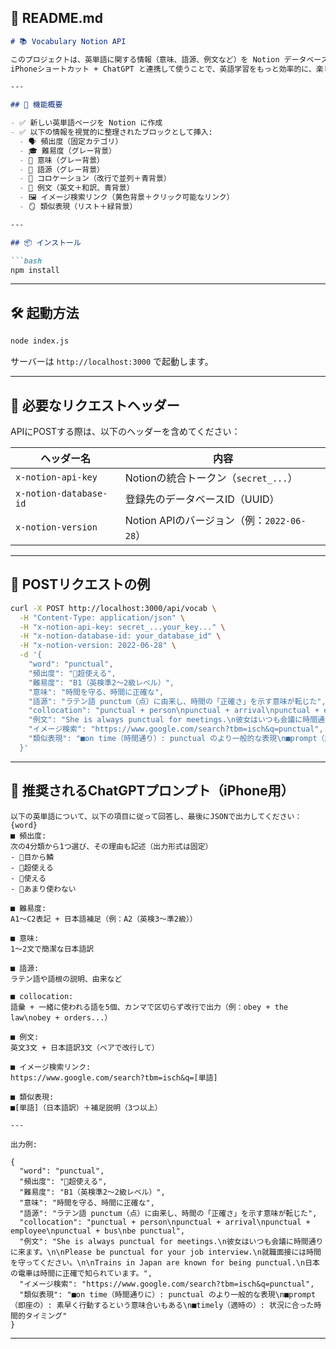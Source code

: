## 📘 README.md

```markdown
# 📚 Vocabulary Notion API

このプロジェクトは、英単語に関する情報（意味、語源、例文など）を Notion データベースに視覚的にわかりやすい形式で自動登録するための Node.js API です。  
iPhoneショートカット + ChatGPT と連携して使うことで、英語学習をもっと効率的に、楽しくすることができます ✨

---

## 🚀 機能概要

- ✅ 新しい英単語ページを Notion に作成
- ✅ 以下の情報を視覚的に整理されたブロックとして挿入:
  - 🗣 頻出度（固定カテゴリ）
  - 🎓 難易度（グレー背景）
  - 📖 意味（グレー背景）
  - 📜 語源（グレー背景）
  - 🔗 コロケーション（改行で並列＋青背景）
  - 📘 例文（英文＋和訳、青背景）
  - 🖼 イメージ検索リンク（黄色背景＋クリック可能なリンク）
  - 🪞 類似表現（リスト＋緑背景）

---

## 📦 インストール

```bash
npm install
```

---

## 🛠 起動方法

```bash
node index.js
```

サーバーは `http://localhost:3000` で起動します。

---

## 🔐 必要なリクエストヘッダー

APIにPOSTする際は、以下のヘッダーを含めてください：

| ヘッダー名                | 内容                                         |
|---------------------------|----------------------------------------------|
| `x-notion-api-key`        | Notionの統合トークン（`secret_...`）         |
| `x-notion-database-id`    | 登録先のデータベースID（UUID）              |
| `x-notion-version`        | Notion APIのバージョン（例：`2022-06-28`） |

---

## 📝 POSTリクエストの例

```bash
curl -X POST http://localhost:3000/api/vocab \
  -H "Content-Type: application/json" \
  -H "x-notion-api-key: secret_...your_key..." \
  -H "x-notion-database-id: your_database_id" \
  -H "x-notion-version: 2022-06-28" \
  -d '{
    "word": "punctual",
    "頻出度": "🥈超使える",
    "難易度": "B1（英検準2〜2級レベル）",
    "意味": "時間を守る、時間に正確な",
    "語源": "ラテン語 punctum（点）に由来し、時間の「正確さ」を示す意味が転じた",
    "collocation": "punctual + person\npunctual + arrival\npunctual + employee",
    "例文": "She is always punctual for meetings.\n彼女はいつも会議に時間通りに来ます。\n\nPlease be punctual for your job interview.\n就職面接には時間を守ってください。",
    "イメージ検索": "https://www.google.com/search?tbm=isch&q=punctual",
    "類似表現": "■on time（時間通り）: punctual のより一般的な表現\n■prompt（即座の）: 素早く行動する意味\n■timely（適時の）: 状況に合ったタイミング"
  }'
```

---

## 🧠 推奨されるChatGPTプロンプト（iPhone用）

```
以下の英単語について、以下の項目に従って回答し、最後にJSONで出力してください：{word}
■ 頻出度:  
次の4分類から1つ選び、その理由も記述（出力形式は固定）  
- 🥇目から鱗  
- 🥈超使える  
- 🥉使える  
- 🔺あまり使わない

■ 難易度:  
A1〜C2表記 + 日本語補足（例：A2（英検3〜準2級））

■ 意味:  
1〜2文で簡潔な日本語訳

■ 語源:  
ラテン語や語根の説明、由来など

■ collocation:  
語彙 + 一緒に使われる語を5個、カンマで区切らず改行で出力（例：obey + the law\nobey + orders...）

■ 例文:  
英文3文 + 日本語訳3文（ペアで改行して）

■ イメージ検索リンク:  
https://www.google.com/search?tbm=isch&q=[単語]

■ 類似表現:  
■[単語]（日本語訳）＋補足説明（3つ以上）

---

出力例:

{
  "word": "punctual",
  "頻出度": "🥈超使える",
  "難易度": "B1（英検準2〜2級レベル）",
  "意味": "時間を守る、時間に正確な",
  "語源": "ラテン語 punctum（点）に由来し、時間の「正確さ」を示す意味が転じた",
  "collocation": "punctual + person\npunctual + arrival\npunctual + employee\npunctual + bus\nbe punctual",
  "例文": "She is always punctual for meetings.\n彼女はいつも会議に時間通りに来ます。\n\nPlease be punctual for your job interview.\n就職面接には時間を守ってください。\n\nTrains in Japan are known for being punctual.\n日本の電車は時間に正確で知られています。",
  "イメージ検索": "https://www.google.com/search?tbm=isch&q=punctual",
  "類似表現": "■on time（時間通りに）: punctual のより一般的な表現\n■prompt（即座の）: 素早く行動するという意味合いもある\n■timely（適時の）: 状況に合った時間的タイミング"
}
```

---
